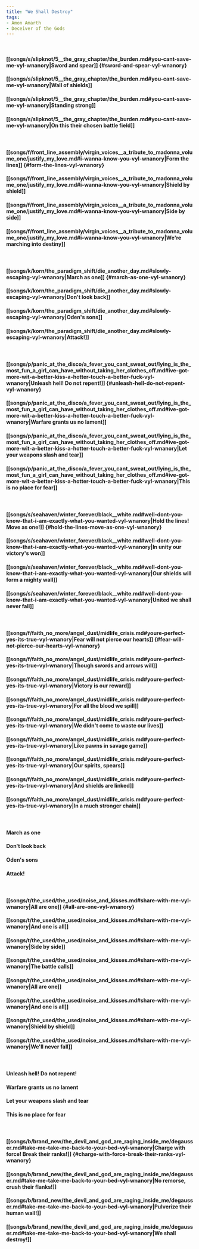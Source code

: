 ```yaml
---
title: "We Shall Destroy"
tags:
- Amon Amarth
- Deceiver of the Gods
---
```

&nbsp;
#### [[songs/s/slipknot/5__the_gray_chapter/the_burden.md#you-cant-save-me-vyl-wnanory|Sword and spear]] {#sword-and-spear-vyl-wnanory}
#### [[songs/s/slipknot/5__the_gray_chapter/the_burden.md#you-cant-save-me-vyl-wnanory|Wall of shields]]
#### [[songs/s/slipknot/5__the_gray_chapter/the_burden.md#you-cant-save-me-vyl-wnanory|Standing strong]]
#### [[songs/s/slipknot/5__the_gray_chapter/the_burden.md#you-cant-save-me-vyl-wnanory|On this their chosen battle field]]
&nbsp;
#### [[songs/f/front_line_assembly/virgin_voices__a_tribute_to_madonna_volume_one/justify_my_love.md#i-wanna-know-you-vyl-wnanory|Form the lines]] {#form-the-lines-vyl-wnanory}
#### [[songs/f/front_line_assembly/virgin_voices__a_tribute_to_madonna_volume_one/justify_my_love.md#i-wanna-know-you-vyl-wnanory|Shield by shield]]
#### [[songs/f/front_line_assembly/virgin_voices__a_tribute_to_madonna_volume_one/justify_my_love.md#i-wanna-know-you-vyl-wnanory|Side by side]]
#### [[songs/f/front_line_assembly/virgin_voices__a_tribute_to_madonna_volume_one/justify_my_love.md#i-wanna-know-you-vyl-wnanory|We're marching into destiny]]
&nbsp;
#### [[songs/k/korn/the_paradigm_shift/die_another_day.md#slowly-escaping-vyl-wnanory|March as one]] {#march-as-one-vyl-wnanory}
#### [[songs/k/korn/the_paradigm_shift/die_another_day.md#slowly-escaping-vyl-wnanory|Don't look back]]
#### [[songs/k/korn/the_paradigm_shift/die_another_day.md#slowly-escaping-vyl-wnanory|Oden's sons]]
#### [[songs/k/korn/the_paradigm_shift/die_another_day.md#slowly-escaping-vyl-wnanory|Attack!]]
&nbsp;
#### [[songs/p/panic_at_the_disco/a_fever_you_cant_sweat_out/lying_is_the_most_fun_a_girl_can_have_without_taking_her_clothes_off.md#ive-got-more-wit-a-better-kiss-a-hotter-touch-a-better-fuck-vyl-wnanory|Unleash hell! Do not repent!]] {#unleash-hell-do-not-repent-vyl-wnanory}
#### [[songs/p/panic_at_the_disco/a_fever_you_cant_sweat_out/lying_is_the_most_fun_a_girl_can_have_without_taking_her_clothes_off.md#ive-got-more-wit-a-better-kiss-a-hotter-touch-a-better-fuck-vyl-wnanory|Warfare grants us no lament]]
#### [[songs/p/panic_at_the_disco/a_fever_you_cant_sweat_out/lying_is_the_most_fun_a_girl_can_have_without_taking_her_clothes_off.md#ive-got-more-wit-a-better-kiss-a-hotter-touch-a-better-fuck-vyl-wnanory|Let your weapons slash and tear]]
#### [[songs/p/panic_at_the_disco/a_fever_you_cant_sweat_out/lying_is_the_most_fun_a_girl_can_have_without_taking_her_clothes_off.md#ive-got-more-wit-a-better-kiss-a-hotter-touch-a-better-fuck-vyl-wnanory|This is no place for fear]]
&nbsp;
#### [[songs/s/seahaven/winter_forever/black__white.md#well-dont-you-know-that-i-am-exactly-what-you-wanted-vyl-wnanory|Hold the lines! Move as one!]] {#hold-the-lines-move-as-one-vyl-wnanory}
#### [[songs/s/seahaven/winter_forever/black__white.md#well-dont-you-know-that-i-am-exactly-what-you-wanted-vyl-wnanory|In unity our victory's won]]
#### [[songs/s/seahaven/winter_forever/black__white.md#well-dont-you-know-that-i-am-exactly-what-you-wanted-vyl-wnanory|Our shields will form a mighty wall]]
#### [[songs/s/seahaven/winter_forever/black__white.md#well-dont-you-know-that-i-am-exactly-what-you-wanted-vyl-wnanory|United we shall never fall]]
&nbsp;
#### [[songs/f/faith_no_more/angel_dust/midlife_crisis.md#youre-perfect-yes-its-true-vyl-wnanory|Fear will not pierce our hearts]] {#fear-will-not-pierce-our-hearts-vyl-wnanory}
#### [[songs/f/faith_no_more/angel_dust/midlife_crisis.md#youre-perfect-yes-its-true-vyl-wnanory|Though swords and arrows will]]
#### [[songs/f/faith_no_more/angel_dust/midlife_crisis.md#youre-perfect-yes-its-true-vyl-wnanory|Victory is our reward]]
#### [[songs/f/faith_no_more/angel_dust/midlife_crisis.md#youre-perfect-yes-its-true-vyl-wnanory|For all the blood we spill]]
#### [[songs/f/faith_no_more/angel_dust/midlife_crisis.md#youre-perfect-yes-its-true-vyl-wnanory|We didn't come to waste our lives]]
#### [[songs/f/faith_no_more/angel_dust/midlife_crisis.md#youre-perfect-yes-its-true-vyl-wnanory|Like pawns in savage game]]
#### [[songs/f/faith_no_more/angel_dust/midlife_crisis.md#youre-perfect-yes-its-true-vyl-wnanory|Our spirits, spears]]
#### [[songs/f/faith_no_more/angel_dust/midlife_crisis.md#youre-perfect-yes-its-true-vyl-wnanory|And shields are linked]]
#### [[songs/f/faith_no_more/angel_dust/midlife_crisis.md#youre-perfect-yes-its-true-vyl-wnanory|In a much stronger chain]]
&nbsp;
#### March as one
#### Don't look back
#### Oden's sons
#### Attack!
&nbsp;
#### [[songs/t/the_used/the_used/noise_and_kisses.md#share-with-me-vyl-wnanory|All are one]] {#all-are-one-vyl-wnanory}
#### [[songs/t/the_used/the_used/noise_and_kisses.md#share-with-me-vyl-wnanory|And one is all]]
#### [[songs/t/the_used/the_used/noise_and_kisses.md#share-with-me-vyl-wnanory|Side by side]]
#### [[songs/t/the_used/the_used/noise_and_kisses.md#share-with-me-vyl-wnanory|The battle calls]]
#### [[songs/t/the_used/the_used/noise_and_kisses.md#share-with-me-vyl-wnanory|All are one]]
#### [[songs/t/the_used/the_used/noise_and_kisses.md#share-with-me-vyl-wnanory|And one is all]]
#### [[songs/t/the_used/the_used/noise_and_kisses.md#share-with-me-vyl-wnanory|Shield by shield]]
#### [[songs/t/the_used/the_used/noise_and_kisses.md#share-with-me-vyl-wnanory|We'll never fall]]
&nbsp;
#### Unleash hell! Do not repent!
#### Warfare grants us no lament
#### Let your weapons slash and tear
#### This is no place for fear
&nbsp;
#### [[songs/b/brand_new/the_devil_and_god_are_raging_inside_me/degausser.md#take-me-take-me-back-to-your-bed-vyl-wnanory|Charge with force! Break their ranks!]] {#charge-with-force-break-their-ranks-vyl-wnanory}
#### [[songs/b/brand_new/the_devil_and_god_are_raging_inside_me/degausser.md#take-me-take-me-back-to-your-bed-vyl-wnanory|No remorse, crush their flanks!]]
#### [[songs/b/brand_new/the_devil_and_god_are_raging_inside_me/degausser.md#take-me-take-me-back-to-your-bed-vyl-wnanory|Pulverize their human wall!]]
#### [[songs/b/brand_new/the_devil_and_god_are_raging_inside_me/degausser.md#take-me-take-me-back-to-your-bed-vyl-wnanory|We shall destroy!]]
